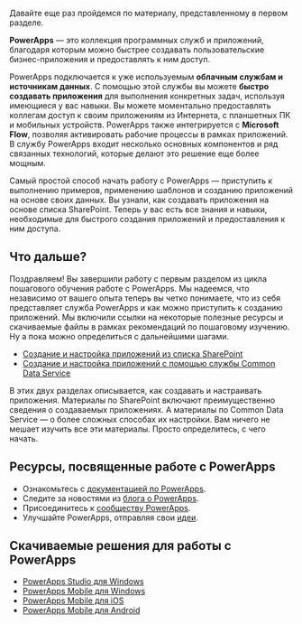 Давайте еще раз пройдемся по материалу, представленному в первом разделе.

**PowerApps** — это коллекция программных служб и приложений, благодаря которым можно быстрее создавать пользовательские бизнес-приложения и предоставлять к ним доступ.

PowerApps подключается к уже используемым **облачным службам и источникам данных**. С помощью этой службы вы можете **быстро создавать приложения** для выполнения конкретных задач, используя имеющиеся у вас навыки. Вы можете моментально предоставлять коллегам доступ к своим приложениям из Интернета, с планшетных ПК и мобильных устройств. PowerApps также интегрируется с **Microsoft Flow**, позволяя активировать рабочие процессы в рамках приложений. В службу PowerApps входит несколько основных компонентов и ряд связанных технологий, которые делают это решение еще более мощным.

Самый простой способ начать работу с PowerApps — приступить к выполнению примеров, применению шаблонов и созданию приложений на основе своих данных. Вы узнали, как создавать приложения на основе списка SharePoint. Теперь у вас есть все знания и навыки, необходимые для быстрого создания приложений и предоставления к ним доступа. 

## <a name="whats-next"></a>Что дальше?
Поздравляем! Вы завершили работу с первым разделом из цикла пошагового обучения работе с PowerApps. Мы надеемся, что независимо от вашего опыта теперь вы четко понимаете, что из себя представляет служба PowerApps и как можно приступить к созданию приложений. Мы включили ссылки на некоторые полезные ресурсы и скачиваемые файлы в рамках рекомендаций по пошаговому изучению. Ну а пока можно определиться с дальнейшими шагами.

* [Создание и настройка приложений из списка SharePoint](learning-spo-app-generate.md)
* [Создание и настройка приложений с помощью службы Common Data Service](learning-case-app-generate.md) 

В этих двух разделах описывается, как создавать и настраивать приложения. Материалы по SharePoint включают преимущественно сведения о создаваемых приложениях. А материалы по Common Data Service — о более сложных способах их настройки. Вам ничего не мешает изучить все эти материалы. Просто определитесь, с чего начать. 

## <a name="powerapps-resources"></a>Ресурсы, посвященные работе с PowerApps
* Ознакомьтесь с [документацией по PowerApps](https://powerapps.microsoft.com/tutorials/getting-started/).
* Следите за новостями из [блога о PowerApps](https://powerapps.microsoft.com/blog/).
* Присоединитесь к [сообществу PowerApps](https://powerusers.microsoft.com/t5/PowerApps-Community/ct-p/PowerApps1).
* Улучшайте PowerApps, отправляя свои [идеи](https://powerusers.microsoft.com/t5/PowerApps-Ideas/idb-p/PowerAppsIdeas).

## <a name="powerapps-downloads"></a>Скачиваемые решения для работы с PowerApps
* [PowerApps Studio для Windows](https://aka.ms/powerappswin)
* [PowerApps Mobile для Windows](https://aka.ms/powerappswin)
* [PowerApps Mobile для iOS](https://aka.ms/powerappsios)
* [PowerApps Mobile для Android](https://aka.ms/powerappsandroid)

